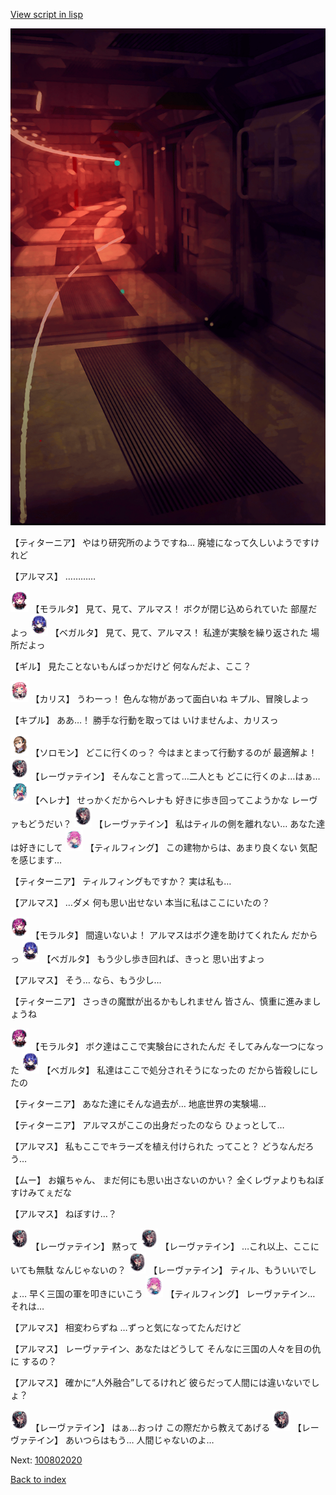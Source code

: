 [View script in lisp](../scripts/100802010.txt)

![red_corridor.png](../images/backgrounds/red_corridor.png)

【ティターニア】
やはり研究所のようですね…
廃墟になって久しいようですけれど

【アルマス】
…………

<img src="../images/units/3104011.png" alt="3104011.png" height="34"/>
【モラルタ】
見て、見て、アルマス！
ボクが閉じ込められていた
部屋だよっ

<img src="../images/units/3104111.png" alt="3104111.png" height="34"/>
【ベガルタ】
見て、見て、アルマス！
私達が実験を繰り返された
場所だよっ

【ギル】
見たことないもんばっかだけど
何なんだよ、ここ？

<img src="../images/units/3602511.png" alt="3602511.png" height="34"/>
【カリス】
うわーっ！
色んな物があって面白いね
キプル、冒険しよっ

【キプル】
ああ…！
勝手な行動を取っては
いけませんよ、カリスっ

<img src="../images/units/3503111.png" alt="3503111.png" height="34"/>
【ソロモン】
どこに行くのっ？
今はまとまって行動するのが
最適解よ！

<img src="../images/units/3100211.png" alt="3100211.png" height="34"/>
【レーヴァテイン】
そんなこと言って…二人とも
どこに行くのよ…はぁ…

<img src="../images/units/3302811.png" alt="3302811.png" height="34"/>
【ヘレナ】
せっかくだからヘレナも
好きに歩き回ってこようかな
レーヴァもどうだい？

<img src="../images/units/3100211.png" alt="3100211.png" height="34"/>
【レーヴァテイン】
私はティルの側を離れない…
あなた達は好きにして

<img src="../images/units/3101411.png" alt="3101411.png" height="34"/>
【ティルフィング】
この建物からは、あまり良くない
気配を感じます…

【ティターニア】
ティルフィングもですか？
実は私も…

【アルマス】
…ダメ
何も思い出せない
本当に私はここにいたの？

<img src="../images/units/3104011.png" alt="3104011.png" height="34"/>
【モラルタ】
間違いないよ！
アルマスはボク達を助けてくれたん
だからっ

<img src="../images/units/3104111.png" alt="3104111.png" height="34"/>
【ベガルタ】
もう少し歩き回れば、きっと
思い出すよっ

【アルマス】
そう…
なら、もう少し…

【ティターニア】
さっきの魔獣が出るかもしれません
皆さん、慎重に進みましょうね

<img src="../images/units/3104011.png" alt="3104011.png" height="34"/>
【モラルタ】
ボク達はここで実験台にされたんだ
そしてみんな一つになった

<img src="../images/units/3104111.png" alt="3104111.png" height="34"/>
【ベガルタ】
私達はここで処分されそうになったの
だから皆殺しにしたの

【ティターニア】
あなた達にそんな過去が…
地底世界の実験場…

【ティターニア】
アルマスがここの出身だったのなら
ひょっとして…

【アルマス】
私もここでキラーズを植え付けられた
ってこと？
どうなんだろう…

【ムー】
お嬢ちゃん、
まだ何にも思い出さないのかい？
全くレヴァよりもねぼすけみてぇだな

【アルマス】
ねぼすけ…？

<img src="../images/units/3100211.png" alt="3100211.png" height="34"/>
【レーヴァテイン】
黙って

<img src="../images/units/3100211.png" alt="3100211.png" height="34"/>
【レーヴァテイン】
…これ以上、ここにいても無駄
なんじゃないの？

<img src="../images/units/3100211.png" alt="3100211.png" height="34"/>
【レーヴァテイン】
ティル、もういいでしょ…
早く三国の軍を叩きにいこう

<img src="../images/units/3101411.png" alt="3101411.png" height="34"/>
【ティルフィング】
レーヴァテイン…
それは…

【アルマス】
相変わらずね
…ずっと気になってたんだけど

【アルマス】
レーヴァテイン、あなたはどうして
そんなに三国の人々を目の仇に
するの？

【アルマス】
確かに“人外融合”してるけれど
彼らだって人間には違いないでしょ？

<img src="../images/units/3100211.png" alt="3100211.png" height="34"/>
【レーヴァテイン】
はぁ…おっけ
この際だから教えてあげる

<img src="../images/units/3100211.png" alt="3100211.png" height="34"/>
【レーヴァテイン】
あいつらはもう…
人間じゃないのよ…

Next: [100802020](100802020.md)

[Back to index](index.md)

